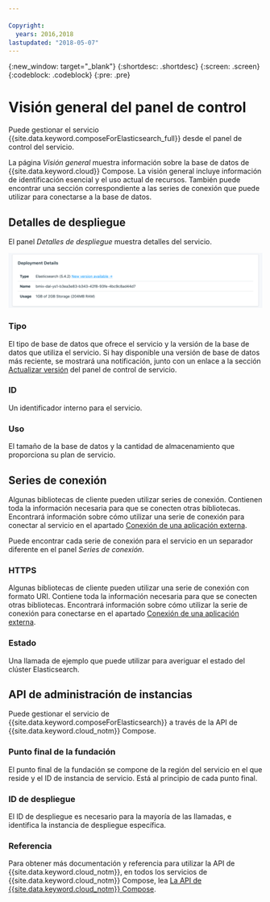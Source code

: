 ```yaml
---

Copyright:
  years: 2016,2018
lastupdated: "2018-05-07"
---
```


{:new_window: target="_blank"}
{:shortdesc: .shortdesc}
{:screen: .screen}
{:codeblock: .codeblock}
{:pre: .pre}

# Visión general del panel de control

Puede gestionar el servicio {{site.data.keyword.composeForElasticsearch_full}} desde el panel de control del servicio.

La página _Visión general_ muestra información sobre la base de datos de {{site.data.keyword.cloud}} Compose. La visión general incluye información de identificación esencial y el uso actual de recursos. También puede encontrar una sección correspondiente a las series de conexión que puede utilizar para conectarse a la base de datos.

## Detalles de despliegue

El panel _Detalles de despliegue_ muestra detalles del servicio.

![Detalles de despliegue](./images/elastic_search-deployment-details.png "Una vista del panel Detalles de despliegue")

### Tipo

El tipo de base de datos que ofrece el servicio y la versión de la base de datos que utiliza el servicio. Si hay disponible una versión de base de datos más reciente, se mostrará una notificación, junto con un enlace a la sección [Actualizar versión](/docs/services/ComposeForElasticsearch/dashboard-settings.html#upgrade-version) del panel de control de servicio.

### ID

Un identificador interno para el servicio.

### Uso

El tamaño de la base de datos y la cantidad de almacenamiento que proporciona su plan de servicio.


## Series de conexión

Algunas bibliotecas de cliente pueden utilizar series de conexión. Contienen toda la información necesaria para que se conecten otras bibliotecas. Encontrará información sobre cómo utilizar una serie de conexión para conectar al servicio en el apartado [Conexión de una aplicación externa](/docs/services/ComposeForElasticsearch/connecting-external.html).

Puede encontrar cada serie de conexión para el servicio en un separador diferente en el panel _Series de conexión_.

### HTTPS

Algunas bibliotecas de cliente pueden utilizar una serie de conexión con formato URI. Contiene toda la información necesaria para que se conecten otras bibliotecas. Encontrará información sobre cómo utilizar la serie de conexión para conectarse en el apartado [Conexión de una aplicación externa](/docs/services/ComposeForElasticsearch/connecting-external.html).

### Estado

Una llamada de ejemplo que puede utilizar para averiguar el estado del clúster Elasticsearch.

## API de administración de instancias

Puede gestionar el servicio de {{site.data.keyword.composeForElasticsearch}} a través de la API de {{site.data.keyword.cloud_notm}} Compose.

### Punto final de la fundación

El punto final de la fundación se compone de la región del servicio en el que reside y el ID de instancia de servicio. Está al principio de cada punto final.

### ID de despliegue

El ID de despliegue es necesario para la mayoría de las llamadas, e identifica la instancia de despliegue específica.

### Referencia

Para obtener más documentación y referencia para utilizar la API de {{site.data.keyword.cloud_notm}}, en todos los servicios de {{site.data.keyword.cloud_notm}} Compose, lea [La API de {{site.data.keyword.cloud_notm}} Compose](https://www.compose.com/articles/the-ibm-cloud-compose-api/).
